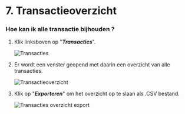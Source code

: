 # 7.  Transactieoverzicht


### Hoe kan ik alle transactie bijhouden ?

1.  Klik linksboven op "**_Transacties_**".

    <img src="https://github.com/teamforus/manuals/blob/master/img/manual-aanbieder-transacties.png" alt="Transacties">

1.  Er wordt een venster geopend met daarin een overzicht van alle transacties.

    <img src="https://github.com/teamforus/manuals/blob/master/img/manual-aanbieder-transactieoverzicht.png" alt="Transactieoverzicht">

1.  Klik op "**_Exporteren_**" om het overzicht op te slaan als .CSV bestand.

    <img src="https://github.com/teamforus/manuals/blob/master/img/manual-aanbieder-transactieoverzicht-export.png" alt="Transacties overzicht export">
